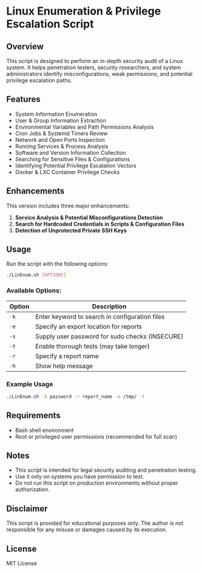 # Linux Enumeration & Privilege Escalation Script

## Overview
This script is designed to perform an in-depth security audit of a Linux system. It helps penetration testers, security researchers, and system administrators identify misconfigurations, weak permissions, and potential privilege escalation paths.

## Features
- System Information Enumeration
- User & Group Information Extraction
- Environmental Variables and Path Permissions Analysis
- Cron Jobs & Systemd Timers Review
- Network and Open Ports Inspection
- Running Services & Process Analysis
- Software and Version Information Collection
- Searching for Sensitive Files & Configurations
- Identifying Potential Privilege Escalation Vectors
- Docker & LXC Container Privilege Checks

## Enhancements
This version includes three major enhancements:
1. **Service Analysis & Potential Misconfigurations Detection**
2. **Search for Hardcoded Credentials in Scripts & Configuration Files**
3. **Detection of Unprotected Private SSH Keys**

## Usage
Run the script with the following options:
```bash
./LinEnum.sh [OPTIONS]
```

### Available Options:
| Option | Description |
|--------|-------------|
| `-k` | Enter keyword to search in configuration files |
| `-e` | Specify an export location for reports |
| `-s` | Supply user password for sudo checks (INSECURE) |
| `-t` | Enable thorough tests (may take longer) |
| `-r` | Specify a report name |
| `-h` | Show help message |

### Example Usage
```bash
./LinEnum.sh -k password -r report_name -e /tmp/ -t
```

## Requirements
- Bash shell environment
- Root or privileged user permissions (recommended for full scan)

## Notes
- This script is intended for legal security auditing and penetration testing.
- Use it only on systems you have permission to test.
- Do not run this script on production environments without proper authorization.

## Disclaimer
This script is provided for educational purposes only. The author is not responsible for any misuse or damages caused by its execution.

## License
MIT License

